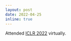```yaml
---
layout: post
date: 2022-04-25
inline: true
---
```


Attended <a href="https://iclr.cc/Conferences/2022">ICLR 2022</a> virtually.